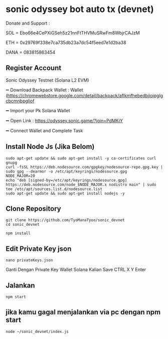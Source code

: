 # sonic odyssey bot auto tx (devnet)

Donate and Support :  

SOL = Ebo66e4CePXiGSeh5z21nnFtTHVMuSRwFm8WbjrCAJzM

ETH = 0x29769f338e7ca735db23a7dc54f5eed7e1d2ba38

DANA = 083815863454

## Register Account

Sonic Odyssey Testnet (Solana L2 EVM)

➖ Download Backpack Wallet : Wallet (https://chromewebstore.google.com/detail/backpack/aflkmfhebedbjioipglgcbcmnbpgliof

➖ Import your Pk Solana Wallet

➖ Open Link :  https://odyssey.sonic.game/?join=PdMKiY

➖ Connect Wallet and Complete Task

## Install Node Js (Jika Belom)

```
sudo apt-get update && sudo apt-get install -y ca-certificates curl gnupg
curl -fsSL https://deb.nodesource.com/gpgkey/nodesource-repo.gpg.key | sudo gpg --dearmor -o /etc/apt/keyrings/nodesource.gpg
NODE_MAJOR=20
echo "deb [signed-by=/etc/apt/keyrings/nodesource.gpg] https://deb.nodesource.com/node_$NODE_MAJOR.x nodistro main" | sudo tee /etc/apt/sources.list.d/nodesource.list
sudo apt-get update && sudo apt-get install nodejs -y
```

## Clone Repository
```
git clone https://github.com/TyoManaTyoo/sonic_devnet
cd sonic_devnet
```
```
npm install
```

## Edit Private Key json
```
nano privateKeys.json
```

Ganti Dengan Private Key Wallet Solana Kalian Save CTRL X Y Enter

## Jalankan
```
npm start
```
## jika kamu gagal menjalankan via pc dengan npm start
```
node ~/sonic_devnet/index.js
```

